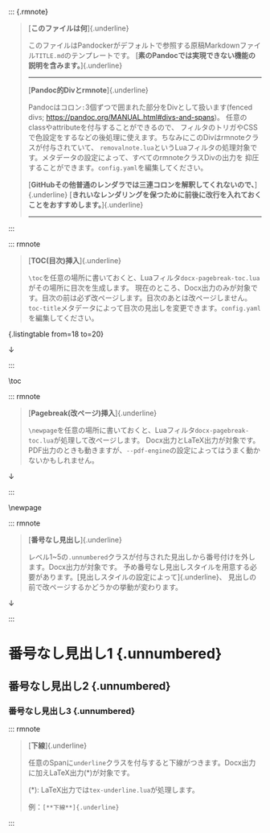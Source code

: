 ::: {.rmnote}

> [**このファイルは何**]{.underline}
>
> このファイルはPandockerがデフォルトで参照する原稿Markdownファイル`TITLE.md`のテンプレートです。
> [**素のPandocでは実現できない機能の説明を含みます。**]{.underline}
>
> ------------------------
>
> [**Pandoc的Divとrmnote**]{.underline}
>
> Pandocはコロン`:`3個ずつで囲まれた部分をDivとして扱います(fenced divs; <https://pandoc.org/MANUAL.html#divs-and-spans>)。
> 任意のclassやattributeを付与することができるので、
> フィルタのトリガやCSSで色設定をするなどの後処理に使えます。ちなみにこのDivはrmnoteクラスが付与されていて、
> `removalnote.lua`というLuaフィルタの処理対象です。メタデータの設定によって、すべてのrmnoteクラスDivの出力を
> 抑圧することができます。`config.yaml`を編集してください。
>
> [**GitHubその他普通のレンダラでは三連コロンを解釈してくれないので、**]{.underline}
> [**きれいなレンダリングを保つために前後に改行を入れておくことをおすすめします。**]{.underline}
>
> ---

:::

::: rmnote
> [**TOC(目次)挿入**]{.underline}
>
> `\toc`を任意の場所に書いておくと、Luaフィルタ`docx-pagebreak-toc.lua`がその場所に目次を生成します。
> 現在のところ、Docx出力のみが対象です。目次の前は必ず改ページします。目次のあとは改ページしません。
> `toc-title`メタデータによって目次の見出しを変更できます。`config.yaml`を編集してください。

[](markdown/config.yaml){.listingtable from=18 to=20}

&darr;

:::

\toc

::: rmnote

> [**Pagebreak(改ページ)挿入**]{.underline}
>
> `\newpage`を任意の場所に書いておくと、Luaフィルタ`docx-pagebreak-toc.lua`が処理して改ページします。
> Docx出力とLaTeX出力が対象です。PDF出力のときも動きますが、`--pdf-engine`の設定によってはうまく動かないかもしれません。

&darr;

:::

\newpage

::: rmnote

> [**番号なし見出し**]{.underline}
>
> レベル1~5の`.unnumbered`クラスが付与された見出しから番号付けを外します。Docx出力が対象です。
> 予め番号なし見出しスタイルを用意する必要があります。[見出しスタイルの設定によって]{.underline}、
> 見出しの前で改ページするかどうかの挙動が変わります。

&darr;

:::

# 番号なし見出し1 {.unnumbered}
## 番号なし見出し2 {.unnumbered}
### 番号なし見出し3 {.unnumbered}

::: rmnote

> [**下線**]{.underline}
>
> 任意のSpanに`underline`クラスを付与すると下線がつきます。Docx出力に加えLaTeX出力(*)が対象です。
>
> (*): LaTeX出力では`tex-underline.lua`が処理します。
>
> 例：`[**下線**]{.underline}`

:::
